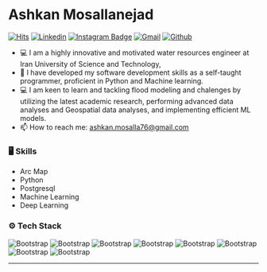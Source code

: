 # Ashkan Mosallanejad    
[![Hits](https://hits.seeyoufarm.com/api/count/incr/badge.svg?url=https%3A%2F%2Fgithub.com%2Fhejazizo%2Fhejazizo&count_bg=%2379C83D&title_bg=%23555555&icon=&icon_color=%23E7E7E7&title=Profile+Views&edge_flat=false)](https://hits.seeyoufarm.com)
[![Linkedin](https://img.shields.io/badge/-LinkedIn-blue?style=flat&logo=Linkedin&logoColor=white)](https://www.linkedin.com/in/AshkanMosallaNejad/)
[![Instagram Badge](https://img.shields.io/badge/-Instagram-purple?logo=instagram&logoColor=white&link=https://instagram.com/ashkan_msl/)](https://www.instagram.com/ashkan_msl)
[![Gmail](https://img.shields.io/badge/-Gmail-c14438?style=flat&logo=Gmail&logoColor=white)](mailto:ashkan.mosalla76@gmail.com)
[![Github](https://img.shields.io/github/followers/hejazizo?label=Follow&style=social)](https://github.com/ashkanmosalla)

- 💻 I am a highly innovative and motivated water resources engineer at Iran University of Science and Technology,
- 🌱 I have developed my software development skills as a self-taught programmer, proficient in Python and Machine learning.
- 💻 I am keen to learn and tackling flood modeling and chalenges by utilizing the latest academic research, performing advanced data analyses and Geospatial data analyses, and implementing efficient ML models.
- 📫 How to reach me: ashkan.mosalla76@gmail.com


### 🖥 Skills
- Arc Map
- Python
- Postgresql
- Machine Learning
- Deep Learning 
  
### ⚙️ Tech Stack

![Bootstrap](https://img.shields.io/badge/-Python-05122A?style=flat-square&logo=Python&color=353535) ![Bootstrap](https://img.shields.io/badge/-TensorFlow-05122A?style=flat-square&logo=TensorFlow&color=353535) ![Bootstrap](https://img.shields.io/badge/-Scikit%20Learn-05122A?style=flat-square&logo=Scikit-Learn&color=353535) ![Bootstrap](https://img.shields.io/badge/-PostgreSQL-05122A?style=flat-square&logo=PostgreSQL&color=353535) ![Bootstrap](https://img.shields.io/badge/-Pandas-05122A?style=flat-square&logo=Pandas&color=353535) ![Bootstrap](https://img.shields.io/badge/-Numpy-05122A?style=flat-square&logo=Numpy&color=353535) ![Bootstrap](https://img.shields.io/badge/-Matplotlib-05122A?style=flat-square&logo=Matplotlib&color=353535) ![Bootstrap](https://img.shields.io/badge/-Visual%20Studio%20Code-05122A?style=flat-square&logo=Visual-Studio-Code&color=353535)


---
